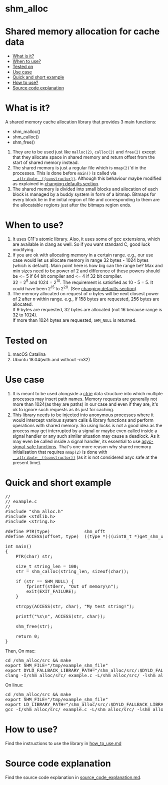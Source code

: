 # shm_alloc

<h1>Shared memory allocation for cache data</h1>

<ul>
    <li><a href="https://github.com/MihirLuthra/shm_alloc/tree/fast_small_cache#what-is-it">What is it?</a></li>
    <li><a href="https://github.com/MihirLuthra/shm_alloc/tree/fast_small_cache#when-to-use">When to use?</a></li>
    <li><a href="https://github.com/MihirLuthra/shm_alloc/tree/fast_small_cache#tested-on">Tested on</a></li>
    <li><a href="https://github.com/MihirLuthra/shm_alloc/tree/fast_small_cache#use-case">Use case</a></li>
	<li><a href="https://github.com/MihirLuthra/shm_alloc/tree/fast_small_cache#quick-and-short-example">Quick and short example</a></li>
    <li><a href="https://github.com/MihirLuthra/shm_alloc/tree/fast_small_cache#how-to-use">How to use?</a></li>
    <li><a href="https://github.com/MihirLuthra/shm_alloc/tree/fast_small_cache#source-code-explanation">Source code explanation</a></li>
</ul>

# What is it?

A shared memory cache allocation library that provides 3 main functions:

<ul>
	<li>
		shm_malloc()
	</li>
	<li>
		shm_calloc()
	</li>
	<li>
		shm_free()
	</li>
</ul>


<ol>
    <li>
        They are to be used just like <code>malloc(2)</code>, <code>calloc(2)</code> and <code>free(2)</code> except that they 
        allocate space in shared memory and return offset from the start of shared memory instead.
    </li>
    <li>
        The shared memory is just a regular file which is <code>mmap(2)</code>'d in the processes. This is done before
        <code>main()</code> is called via 
        <a href="https://gcc.gnu.org/onlinedocs/gcc-4.7.0/gcc/Function-Attributes.html"><code>__attribute__((constructor))</code></a>.
		Although this behaviour maybe modified as explained in <a href="https://github.com/MihirLuthra/shm_alloc/blob/fast_small_cache/docs/how_to_use.md#changing-default-settings">changing defaults section</a>.
    </li>
    <li>
        The shared memory is divided into small blocks and allocation of each block is managed by a buddy system in form of 
        a bitmap. Bitmaps for every block lie in the initial region of file and corresponding to them are the allocatable 
        regions just after the bitmaps region ends.
    </li>
</ol>

# When to use?

<ol>
    <li>
        It uses C11's atomic library. Also, it uses some of gcc extensions, which are available in clang as well.
		So if you want standard C, good luck modifying.
    </li>
	<li>
		If you are ok with allocating memory in a certain range. e.g., our use case would let us allocate memory
		in range 32 bytes - 1024 bytes (which is default). Main point here is how big can the range be?
		Max and min sizes need to be power of 2 and difference of these powers should be <= 5 if 64 bit compiler and
		<= 4 if 32 bit compiler.<br>
		32 = 2<sup>5</sup> and 1024 = 2<sup>10</sup>. The requirement is satisified as 10 - 5 = 5. It could have been
		2<sup>15</sup> to 2<sup>20</sup>. (See <a href="https://github.com/MihirLuthra/shm_alloc/blob/fast_small_cache/docs/how_to_use.md#changing-default-settings">changing defaults section</a>). <br>
	</li>
	<li>
		The memory allocated on request of <em>n</em> bytes will be next closest power of 2 after <em>n</em> within range.
		e.g., If 158 bytes are requested, 256 bytes are allocated.<br>
		If 9 bytes are requested, 32 bytes are allocated (not 16 because range is 32 to 1024).<br>
		If more than 1024 bytes are requested, <code>SHM_NULL</code> is returned.
	</li>
</ol>

# Tested on

<ol>
	<li>macOS Catalina</li>
	<li>Ubuntu 18.04(with and without -m32)</li>
</ol>

# Use case

<ol>
    <li>
        It is meant to be used alongside a <a href="https://en.wikipedia.org/wiki/Ctrie">ctrie</a> data structure into which 
        multiple processes may insert path names. Memory requests are generally not more than 1024(as they are paths) in our case and even if they are, 
        it's ok to ignore such requests as its just for caching.
    </li>
    <li>
        This library needs to be injected into anonymous processes where it would intercept various system calls & library 
        functions and perform operations with shared memory. So using locks is not a good idea as the process may get 
        interrupted by a signal or maybe even called inside a signal handler or any such similar situation may cause a 
        deadlock. As it may even be called inside a signal handler, its essential to use 
        <a href="http://man7.org/linux/man-pages/man7/signal-safety.7.html">asyc-signal-safe functions</a>. That's one more
        reason why shared memory initialisation that requires <code>mmap(2)</code> is done with <a href="https://gcc.gnu.org/onlinedocs/gcc-4.7.0/gcc/Function-Attributes.html"><code>__attribute__((constructor))</code></a>
        (as it is not considered asyc safe at the present time).
    </li>
</ol>

# Quick and short example

<pre>
//
// example.c
//
#include "shm_alloc.h"
#include &ltstdlib.h&gt
#include &ltstring.h&gt

#define PTR(type)             shm_offt
#define ACCESS(offset, type)  ((type *)((uint8_t *)get_shm_user_base() + (offset)))

int main()
{
	PTR(char) str;<br>
	size_t string_len = 100;
	str = shm_calloc(string_len, sizeof(char));<br>
	if (str == SHM_NULL) {
		fprintf(stderr, "Out of memory\n");
		exit(EXIT_FAILURE);
	}<br>
	strcpy(ACCESS(str, char), "My test string!");<br>
	printf("%s\n", ACCESS(str, char));<br>
	shm_free(str);<br>
	return 0;
}
</pre>

Then,
On mac:
<pre>
cd <repository_path>/shm_alloc/src && make
export SHM_FILE="/tmp/example_shm_file"
export DYLD_FALLBACK_LIBRARY_PATH="<repository_path>/shm_alloc/src/:$DYLD_FALLBACK_LIBRARY_PATH"
clang -I<repository_path>/shm_alloc/src/ example.c -L<repository_path>/shm_alloc/src/ -lshm_alloc
</pre>

On linux:
<pre>
cd <repository_path>/shm_alloc/src && make
export SHM_FILE="/tmp/example_shm_file"
export LD_LIBRARY_PATH="<repository_path>/shm_alloc/src/:$DYLD_FALLBACK_LIBRARY_PATH"
gcc -I<repository_path>/shm_alloc/src/ example.c -L<repository_path>/shm_alloc/src/ -lshm_alloc
</pre>


# How to use?

Find the instructions to use the library in 
<a href="https://github.com/MihirLuthra/shm_alloc/blob/fast_small_cache/docs/how_to_use.md">how_to_use.md<a>

# Source code explanation

Find the source code explanation in 
<a href="https://github.com/MihirLuthra/shm_alloc/blob/fast_small_cache/docs/source_code_explanation.md">source_code_explanation.md</a>.
